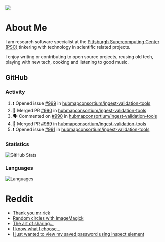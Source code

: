 ![](https://komarev.com/ghpvc/?username=icaoberg)

# About Me
I am research software specialist at the [Pittsburgh Supercomputing Center (PSC)](https://www.psc.edu/) tinkering with technology in scientific related projects.

I enjoy writing or contributing to open source projects, reusing old tech, playing with new tech, cooking and listening to good music.

## GitHub
### Activity
<!--START_SECTION:activity-->
1. ❗️ Opened issue [#999](https://github.com/hubmapconsortium/ingest-validation-tools/issues/999) in [hubmapconsortium/ingest-validation-tools](https://github.com/hubmapconsortium/ingest-validation-tools)
2. 🎉 Merged PR [#990](https://github.com/hubmapconsortium/ingest-validation-tools/pull/990) in [hubmapconsortium/ingest-validation-tools](https://github.com/hubmapconsortium/ingest-validation-tools)
3. 🗣 Commented on [#990](https://github.com/hubmapconsortium/ingest-validation-tools/issues/990) in [hubmapconsortium/ingest-validation-tools](https://github.com/hubmapconsortium/ingest-validation-tools)
4. 🎉 Merged PR [#989](https://github.com/hubmapconsortium/ingest-validation-tools/pull/989) in [hubmapconsortium/ingest-validation-tools](https://github.com/hubmapconsortium/ingest-validation-tools)
5. ❗️ Opened issue [#991](https://github.com/hubmapconsortium/ingest-validation-tools/issues/991) in [hubmapconsortium/ingest-validation-tools](https://github.com/hubmapconsortium/ingest-validation-tools)
<!--END_SECTION:activity-->

### Statistics
![GitHub Stats](https://github-readme-stats.vercel.app/api?username=icaoberg&count_private=true&show_icons=true)

### Languages
![Languages](https://github-readme-stats.vercel.app/api/top-langs/?username=icaoberg&show_icons=true&langs_count=10&hide=HTML,CSS,M)

# Reddit
<!-- BLOG-POST-LIST:START -->
- [Thank you mr rick](https://www.reddit.com/r/u_icaoberg/comments/pvvwci/thank_you_mr_rick/)
- [Random circles with ImageMagick](https://www.reddit.com/r/u_icaoberg/comments/p04t90/random_circles_with_imagemagick/)
- [The art of sharing...](https://www.reddit.com/r/u_icaoberg/comments/oyp9pc/the_art_of_sharing/)
- [I know what I choose…](https://www.reddit.com/r/u_icaoberg/comments/oyoolb/i_know_what_i_choose/)
- [I just wanted to view my saved password using inspect element](https://www.reddit.com/r/u_icaoberg/comments/oyol4r/i_just_wanted_to_view_my_saved_password_using/)
<!-- BLOG-POST-LIST:END -->

